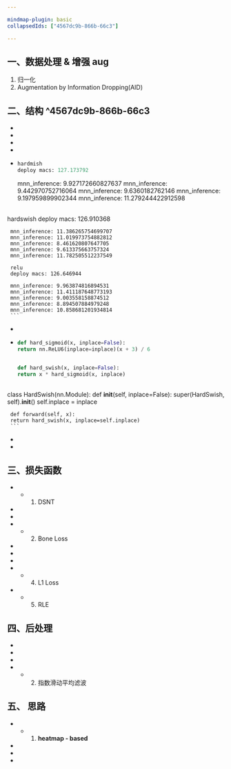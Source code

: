 ```yaml
---

mindmap-plugin: basic
collapsedIds: ["4567dc9b-866b-66c3"]

---
```


## 一、数据处理 & 增强 aug
1. 归一化
2. Augmentation by Information Dropping(AID)

## 二、结构 ^4567dc9b-866b-66c3
-
-
-
-

   -
     ```python
     hardmish
     deploy macs: 127.173792
     
     ```

     mnn_inference: 9.927172660827637
     mnn_inference: 9.442970752716064
     mnn_inference: 9.6360182762146
     mnn_inference: 9.197959899902344
     mnn_inference: 11.279244422912598


​     
     hardswish
     deploy macs: 126.910368
     
     mnn_inference: 11.386265754699707
     mnn_inference: 11.019973754882812
     mnn_inference: 8.461620807647705
     mnn_inference: 9.613375663757324
     mnn_inference: 11.782505512237549
     
     relu
     deploy macs: 126.646944
     
     mnn_inference: 9.963874816894531
     mnn_inference: 11.411187648773193
     mnn_inference: 9.003558158874512
     mnn_inference: 8.894507884979248
     mnn_inference: 10.858681201934814
     ```

-

   -
     ```python
     def hard_sigmoid(x, inplace=False):
     return nn.ReLU6(inplace=inplace)(x + 3) / 6
     
     
     def hard_swish(x, inplace=False):
     return x * hard_sigmoid(x, inplace)


​     
     class HardSwish(nn.Module):
     def __init__(self, inplace=False):
     super(HardSwish, self).__init__()
     self.inplace = inplace
     
     def forward(self, x):
     return hard_swish(x, inplace=self.inplace)
     ```

-
-

## 三、损失函数
-
   - 1. DSNT
-
-
-
   - 2. Bone Loss
-
-
-
-
   - 4. L1 Loss
-
   - 5. RLE

## 四、后处理
-
-
-
-
   - 2. 指数滑动平均滤波

## 五、 思路
-
   - 1. **heatmap - based**
-
-
-